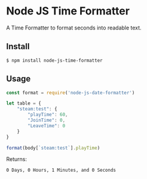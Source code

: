 # Node JS Time Formatter
 A Time Formatter to format seconds into readable text.

## Install

```
$ npm install node-js-time-formatter
```

## Usage

```js
const format = require('node-js-date-formatter')

let table = {
    "steam:test": {
        "playTime": 60,
        "JoinTime": 0,
        "LeaveTime": 0
    }
}

format(body[`steam:test`].playTime)
```  
Returns:
```
0 Days, 0 Hours, 1 Minutes, and 0 Seconds
```
